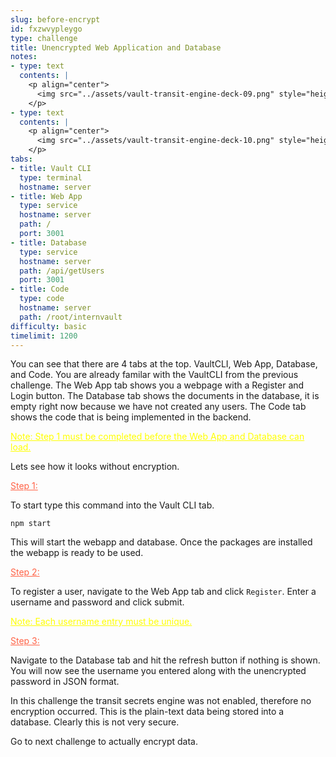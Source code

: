 ```yaml
---
slug: before-encrypt
id: fxzwvypleygo
type: challenge
title: Unencrypted Web Application and Database
notes:
- type: text
  contents: |
    <p align="center">
      <img src="../assets/vault-transit-engine-deck-09.png" style="height:500px;">
    </p>
- type: text
  contents: |
    <p align="center">
      <img src="../assets/vault-transit-engine-deck-10.png" style="height:500px;">
    </p>
tabs:
- title: Vault CLI
  type: terminal
  hostname: server
- title: Web App
  type: service
  hostname: server
  path: /
  port: 3001
- title: Database
  type: service
  hostname: server
  path: /api/getUsers
  port: 3001
- title: Code
  type: code
  hostname: server
  path: /root/internvault
difficulty: basic
timelimit: 1200
---
```

You can see that there are 4 tabs at the top. VaultCLI, Web App, Database, and Code. You are already familar with the VaultCLI from the previous challenge. The Web App tab shows you a webpage with a Register and Login button. The Database tab shows the documents in the database, it is empty right now because we have not created any users. The Code tab shows the code that is being implemented in the backend.

<p style="color:yellow;"><u>Note: Step 1 must be completed before the Web App and Database can load.</u></p>

Lets see how it looks without encryption.

<p style="color:rgb(255, 99, 71);"><u>Step 1:</u></p>

To start type this command into the Vault CLI tab.
```
npm start
```
This will start the webapp and database. Once the packages are installed the webapp is ready to be used.

<p style="color:rgb(255, 99, 71);"><u>Step 2:</u></p>

To register a user, navigate to the Web App tab and click `Register`. Enter a username and password and click submit.

<p style="color:yellow;"><u>Note: Each username entry must be unique.</u></p>

<p style="color:rgb(255, 99, 71);"><u>Step 3:</u></p>
Navigate to the Database tab and hit the refresh button if nothing is shown. You will now see the username you entered along with the unencrypted password in JSON format.

In this challenge the transit secrets engine was not enabled, therefore no encryption occurred. This is the plain-text data being stored into a database. Clearly this is not very secure.

Go to next challenge to actually encrypt data.